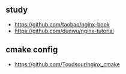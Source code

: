 ## study
- https://github.com/taobao/nginx-book
- https://github.com/dunwu/nginx-tutorial

## cmake config
- https://github.com/Toudsour/nginx_cmake

